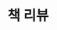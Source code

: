 ---
layout: list
title: 책 리뷰
slug: 책 리뷰
menu: true
submenu: true
order: 4
description: >
 책 리뷰를 작성하기 위한 공간입니다.
---